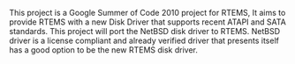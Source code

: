 This project is a Google Summer of Code 2010 project for RTEMS, It aims to provide RTEMS with a new Disk Driver that supports recent ATAPI and SATA standards. This project will port the NetBSD disk driver to RTEMS. NetBSD driver is a license compliant and already verified driver that presents itself has a good option to be the new RTEMS disk driver.